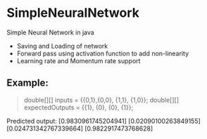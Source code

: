# SimpleNeuralNetwork
Simple Neural Network in java

- Saving and Loading of network
- Forward pass using activation function to add non-linearity
- Learning rate and Momentum rate support


## Example: 
> double[][] inputs = {{0,1},{0,0}, {1,1}, {1,0}};
> double[][] expectedOutputs = {{1}, {0}, {0}, {1}};

Predicted output:
[0.9830961745204941]
[0.02090100263849155]
[0.024731342767339664]
[0.9822917473768628]


